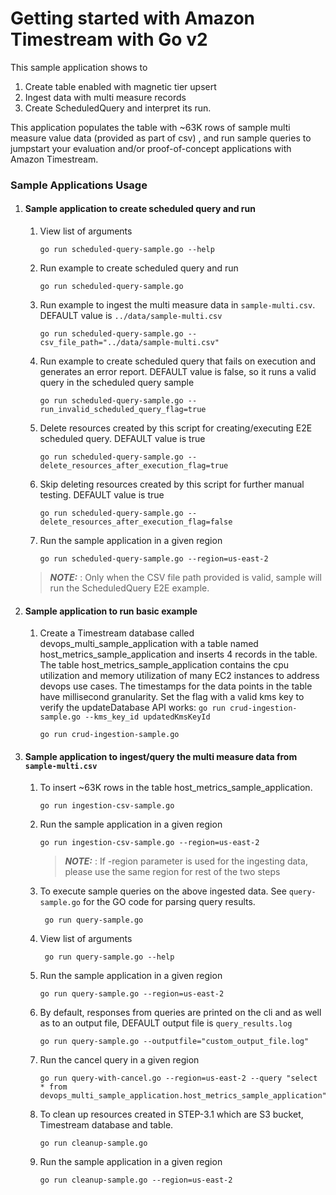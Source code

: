 # Getting started with Amazon Timestream with Go v2

This sample application shows to
1. Create table enabled with magnetic tier upsert
2. Ingest data with multi measure records
3. Create ScheduledQuery and interpret its run.

This application populates the table with ~63K rows of sample  multi measure value data (provided as part of csv) , and run sample queries to jumpstart your evaluation and/or proof-of-concept applications with Amazon Timestream.

### Sample Applications Usage
1. #### Sample application to create scheduled query and run
     1. View list of arguments
         ```
         go run scheduled-query-sample.go --help
         ```   
     2. Run example to create scheduled query and run
        ```
        go run scheduled-query-sample.go
        ```
     3. Run example to ingest the multi measure data in `sample-multi.csv`. DEFAULT value is `../data/sample-multi.csv`
        ```
        go run scheduled-query-sample.go --csv_file_path="../data/sample-multi.csv"
        ```
     4. Run example to create scheduled query that fails on execution and generates an error report. DEFAULT value is false,
        so it runs a valid query in the scheduled query sample
        ```
        go run scheduled-query-sample.go --run_invalid_scheduled_query_flag=true
        ```
     5. Delete resources created by this script for creating/executing E2E scheduled query. DEFAULT value is true
        ```
        go run scheduled-query-sample.go --delete_resources_after_execution_flag=true
        ```
     6. Skip deleting resources created by this script for further manual testing. DEFAULT value is true
        ```
        go run scheduled-query-sample.go --delete_resources_after_execution_flag=false
        ```
     7. Run the sample application in a given region
        ```
        go run scheduled-query-sample.go --region=us-east-2
        ```
   >**_NOTE:_** : Only when the CSV file path provided is valid, sample will run the ScheduledQuery E2E example.

2. #### Sample application to run basic example
     1. Create a Timestream database called devops_multi_sample_application with a table named
        host_metrics_sample_application and inserts 4 records in the table.
        The table host_metrics_sample_application contains the cpu utilization and memory utilization of many EC2 instances to
        address devops use cases. The timestamps for the data points in the table have millisecond granularity. Set the flag
        with a valid kms key to verify the updateDatabase API works:
        `go run crud-ingestion-sample.go --kms_key_id updatedKmsKeyId`
        ```
        go run crud-ingestion-sample.go
        ```

3. #### Sample application to ingest/query the multi measure data from `sample-multi.csv`
     1. To insert ~63K rows in the table host_metrics_sample_application.
        ```
        go run ingestion-csv-sample.go
        ```
     2. Run the sample application in a given region
        ```
        go run ingestion-csv-sample.go --region=us-east-2
        ```
        >**_NOTE:_** : If -region parameter is used for the ingesting data, please use the same region for rest of the two steps

     3. To execute sample queries on the above ingested data. See `query-sample.go` for the GO code for parsing query results.
         ```
          go run query-sample.go
         ```
     4. View list of arguments
        ```
         go run query-sample.go --help
        ```
     5. Run the sample application in a given region
        ```
        go run query-sample.go --region=us-east-2
        ```
     6. By default, responses from queries are printed on the cli and as well as to an output file, DEFAULT output file is `query_results.log`
        ```
        go run query-sample.go --outputfile="custom_output_file.log"
        ```
     7. Run the cancel query in a given region
        ```
        go run query-with-cancel.go --region=us-east-2 --query "select * from devops_multi_sample_application.host_metrics_sample_application"
        ```

     8. To clean up resources created in STEP-3.1 which are S3 bucket, Timestream database and table.
         ```
         go run cleanup-sample.go
        ```
     9. Run the sample application in a given region
         ```
         go run cleanup-sample.go --region=us-east-2
        ```
